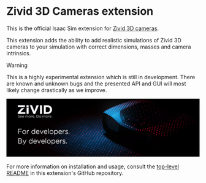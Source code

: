 # Zivid 3D Cameras extension

This is the official Isaac Sim extension for
[Zivid 3D cameras](https://www.zivid.com/).

This extension adds the ability to add realistic simulations of Zivid 3D
cameras to your simulation with correct dimensions, masses and camera
intrinsics.

> [!WARNING]
> This is a highly experimental extension which is still in development. There
> are known and unknown bugs and the presented API and GUI will most likely
> change drastically as we improve.

![Zivid Image](zivid-generic-github-header-small.png)

For more information on installation and usage, consult the [top-level README]
in this extension's GitHub repository.

[top-level README]: https://github.com/zivid/zivid-isaac-sim/blob/master/README.md
